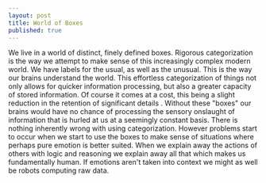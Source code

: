 ```yaml
---
layout: post
title: World of Boxes
published: true
---
```


We live in a world of distinct, finely defined boxes.
Rigorous categorization is the way we attempt to make sense of this increasingly complex modern world. We have labels for the usual, as well as the unusual.  This is the way our brains understand the world. This effortless categorization of things not only allows for quicker information processing, but also a greater capacity of stored information. Of course it comes at a cost, this being a slight reduction in the retention of significant details . Without these "boxes" our brains would have no chance of processing the sensory onslaught of information that is hurled at us at a seemingly constant basis. There is nothing inherently wrong with using categorization. However problems start to occur when we start to use the boxes to make sense of situations where perhaps pure emotion is better suited. When we explain away the actions of others with logic and reasoning we explain away all that which makes us fundamentally human. If emotions aren't taken into context we might as well be robots computing raw data.

